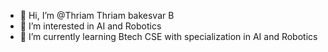 - 👋 Hi, I’m @Thriam Thriam bakesvar B
- 👀 I’m interested in AI and Robotics
- 🌱 I’m currently learning Btech CSE with specialization in AI and Robotics

<!---
Thriam/Thriam is a ✨ special ✨ repository because its `README.md` (this file) appears on your GitHub profile.
You can click the Preview link to take a look at your changes.
--->

